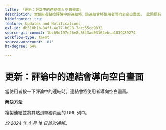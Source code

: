 ```yaml
---
title: 「更新：評論中的連結進入空白畫面」
description: 當使用者點按評論中的連結時，該連結會將使用者導向到空白畫面。 此問題有解決方法。
hidefromtoc: true
feature: Updates and Notifications
exl-id: db510b1b-84ff-4e77-b028-7acc55ce9832
source-git-commit: 1bc69d197e26e8c5543ad03164ebca1839789274
workflow-type: tm+mt
source-wordcount: '81'
ht-degree: 64%

---
```


# 更新：評論中的連結會導向空白畫面

<!--

>[!NOTE]
>
>This issue was fixed on April 25, 2024.

-->

當使用者按一下評論中的連結時，連結會將使用者導向空白畫面。

**解決方法**

複製連結並將其貼到單獨頁面的 URL 列中。

_於 2024 年 4 月 18 日首次通報。_
